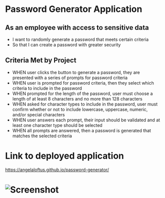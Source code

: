 # Password Generator Application

## As an employee with access to sensitive data
  * I want to randomly generate a password that meets certain criteria
  * So that I can create a password with greater security


## Criteria Met by Project

* WHEN user clicks the button to generate a password, they are presented with a series of prompts for password criteria
* WHEN user is prompted for password criteria, then they select which criteria to include in the password
* WHEN prompted for the length of the password, user must choose a length of at least 8 characters and no more than 128 characters
* WHEN asked for character types to include in the password, user must confirm whether or not to include lowercase, uppercase, numeric, and/or special characters
* WHEN user answers each prompt, their input should be validated and at least one character type should be selected
* WHEN all prompts are answered, then a password is generated that matches the selected criteria


#  Link to deployed application
https://angelaloftus.github.io/password-generator/

# ![Screenshot](imgurl)
